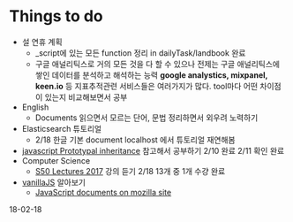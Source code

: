 # Things to do

* 설 연휴 계획 
  *  _script에 있는 모든 function 정리 in dailyTask/landbook 완료
  *  구글 애널리틱스로 거의 모든 것을 다 할 수 있으나
     전제는 구글 애널리틱스에 쌓인 데이터를 분석하고 해석하는 능력
     **google analystics, mixpanel, keen.io** 등 지표추적관련 서비스들은 여러가지가 많다.
     tool마다 어떤 차이점이 있는지 비교해보면서 공부
* English
  * Documents 읽으면서 모르는 단어, 문법 정리하면서 외우려 노력하기
* Elasticsearch 튜토리얼
  * 2/18 한글 기본 document localhost 에서 튜토리얼 재연해봄
* [javascript Prototypal inheritance](https://spacewalk.atlassian.net/wiki/spaces/DWS/blog/2018/01/02/1639381/2018.01.08+Javascript+Prototypal+inheritance) 참고해서 공부하기 2/10 완료 2/11 확인 완료
* Computer Science 
  * [S50 Lectures 2017](https://www.youtube.com/watch?v=y62zj9ozPOM&list=PLhQjrBD2T3828ZVcVzEIhsHVgjANGZveu) 강의 듣기 2/18 13개 중 1개 수걍 완료
* [vanillaJS](http://vanilla-js.com/) 알아보기
  * [JavaScript documents on mozilla site](https://developer.mozilla.org/en-US/docs/Web/JavaScript)


18-02-18

